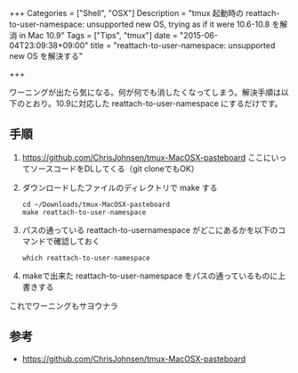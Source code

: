 +++
Categories = ["Shell", "OSX"]
Description = "tmux 起動時の reattach-to-user-namespace: unsupported new OS, trying as if it were 10.6-10.8 を解消 in Mac 10.9"
Tags = ["Tips", "tmux"]
date = "2015-06-04T23:09:38+09:00"
title = "reattach-to-user-namespace: unsupported new OS を解決する"

+++

ワーニングが出たら気になる。何が何でも消したくなってしまう。解決手順は以下のとおり。10.9に対応した reattach-to-user-namespace にするだけです。

<!--more-->

## 手順

1.  <https://github.com/ChrisJohnsen/tmux-MacOSX-pasteboard> ここにいってソースコードをDLしてくる（git cloneでもOK）
2.  ダウンロードしたファイルのディレクトリで make する
    
        cd ~/Downloads/tmux-MacOSX-pasteboard
        make reattach-to-user-namespace
3.  パスの通っている reattach-to-usernamespace がどこにあるかを以下のコマンドで確認しておく
    
        which reattach-to-user-namespace
4.  makeで出来た reattach-to-user-namespace をパスの通っているものに上書きする

これでワーニングもサヨウナラ

## 参考

-   <https://github.com/ChrisJohnsen/tmux-MacOSX-pasteboard>
